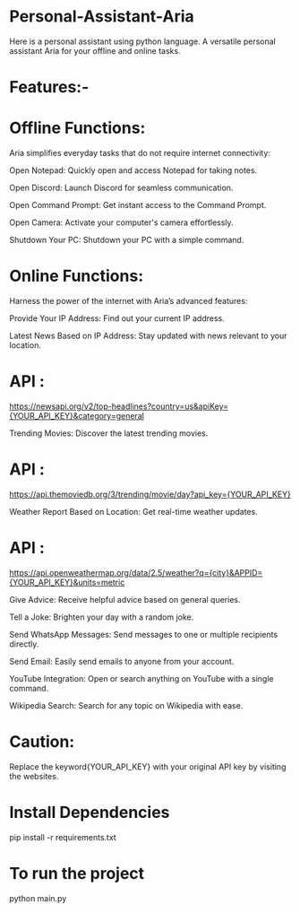 # Personal-Assistant-Aria

Here is a personal assistant using python language.
A versatile personal assistant Aria for your offline and online tasks.

# Features:-

# Offline Functions:
Aria simplifies everyday tasks that do not require internet connectivity:


Open Notepad: Quickly open and access Notepad for taking notes.

Open Discord: Launch Discord for seamless communication.

Open Command Prompt: Get instant access to the Command Prompt.

Open Camera: Activate your computer's camera effortlessly.

Shutdown Your PC: Shutdown your PC with a simple command.

# Online Functions:
Harness the power of the internet with Aria’s advanced features:


Provide Your IP Address: Find out your current IP address.

Latest News Based on IP Address: Stay updated with news relevant to your location.
# API : 
https://newsapi.org/v2/top-headlines?country=us&apiKey={YOUR_API_KEY}&category=general

Trending Movies: Discover the latest trending movies.
# API : 
https://api.themoviedb.org/3/trending/movie/day?api_key={YOUR_API_KEY}

Weather Report Based on Location: Get real-time weather updates.
# API : 
https://api.openweathermap.org/data/2.5/weather?q={city}&APPID={YOUR_API_KEY}&units=metric

Give Advice: Receive helpful advice based on general queries.

Tell a Joke: Brighten your day with a random joke.

Send WhatsApp Messages: Send messages to one or multiple recipients directly.

Send Email: Easily send emails to anyone from your account.

YouTube Integration: Open or search anything on YouTube with a single command.

Wikipedia Search: Search for any topic on Wikipedia with ease.


# Caution:
Replace the keyword{YOUR_API_KEY} with your original API key by visiting the websites.



# Install Dependencies

pip install -r requirements.txt

# To run the project

python main.py
